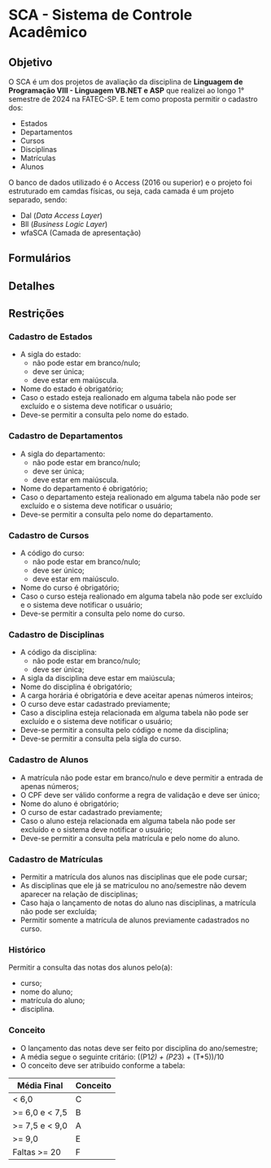 # SCA - Sistema de Controle Acadêmico

## Objetivo

O SCA é um dos projetos de avaliação da disciplina
de **Linguagem de Programação VIII - Linguagem VB.NET e ASP**
que realizei ao longo 1° semestre de 2024 na FATEC-SP. E
tem como proposta permitir o cadastro dos:   
 
- Estados
- Departamentos
- Cursos
- Disciplinas
- Matrículas
- Alunos

O banco de dados utilizado é o Access (2016 ou superior)
e o projeto foi estruturado em camdas físicas, ou seja, cada
camada é um projeto separado, sendo:   

- Dal (*Data Access Layer*)
- Bll (*Business Logic Layer*)
- wfaSCA (Camada de apresentação)

## Formulários



## Detalhes


## Restrições

### Cadastro de Estados

* A sigla do estado:
	- não pode estar em branco/nulo;
	- deve ser única;
	- deve estar em maiúscula.
* Nome do estado é obrigatório;
* Caso o estado esteja realionado em alguma tabela não pode ser excluído e o sistema deve notificar o usuário;
* Deve-se permitir a consulta pelo nome do estado.

### Cadastro de Departamentos

* A sigla do departamento:
	- não pode estar em branco/nulo;
	- deve ser única;
	- deve estar em maiúscula.
* Nome do departamento é obrigatório;
* Caso o departamento esteja realionado em alguma tabela não pode ser excluído e o sistema deve notificar o usuário;
* Deve-se permitir a consulta pelo nome do departamento.

### Cadastro de Cursos

* A código do curso:
	- não pode estar em branco/nulo;
	- deve ser único;
	- deve estar em maiúsculo.
* Nome do curso é obrigatório;
* Caso o curso esteja realionado em alguma tabela não pode ser excluído e o sistema deve notificar o usuário;
* Deve-se permitir a consulta pelo nome do curso.

### Cadastro de Disciplinas

* A código da disciplina:
	- não pode estar em branco/nulo;
	- deve ser única;
* A sigla da disciplina deve estar em maiúscula;
* Nome do disciplina é obrigatório;
* A carga horária é obrigatória e deve aceitar apenas números inteiros;
* O curso deve estar cadastrado previamente;
* Caso a disciplina esteja relacionada em alguma tabela não pode ser excluído e o sistema deve notificar o usuário;
* Deve-se permitir a consulta pelo código e nome da disciplina;
* Deve-se permitir a consulta pela sigla do curso.

### Cadastro de Alunos

* A matrícula não pode estar em branco/nulo e deve permitir a entrada de apenas números;
* O CPF deve ser válido conforme a regra de validação e deve ser único;
* Nome do aluno é obrigatório;
* O curso de estar cadastrado previamente;
* Caso o aluno esteja relacionada em alguma tabela não pode ser excluído e o sistema deve notificar o usuário;
* Deve-se permitir a consulta pela matrícula e pelo nome do aluno.

### Cadastro de Matrículas

* Permitir a matrícula dos alunos nas disciplinas que ele pode cursar;
* As disciplinas que ele já se matriculou no ano/semestre não devem aparecer na relação de disciplinas;
* Caso haja o lançamento de notas do aluno nas disciplinas, a matrícula não pode ser excluída;
* Permitir somente a matrícula de alunos previamente cadastrados no curso.

### Histórico

Permitir a consulta das notas dos alunos pelo(a):
- curso;
- nome do aluno;
- matrícula do aluno;
- disciplina.

### Conceito

* O lançamento das notas deve ser feito por disciplina do ano/semestre;
* A média segue o seguinte critário: ((P1*2) + (P2*3) + (T*5))/10
* O conceito deve ser atribuido conforme a tabela:

| Média Final    | Conceito |
| -----------    | -------- |
| < 6,0          | C        |
| >= 6,0 e < 7,5 | B        |
| >= 7,5 e < 9,0 | A        |
| >= 9,0         | E        |
| Faltas >= 20   | F        |

